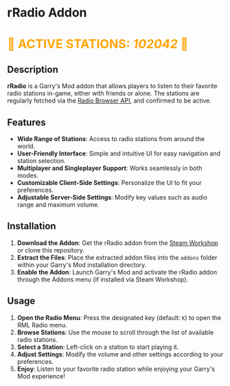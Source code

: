# rRadio Addon

# <span style="color: #FFA500;">🎵 ACTIVE STATIONS: _102042_ 🎵</span>

## Description
**rRadio** is a Garry's Mod addon that allows players to listen to their favorite radio stations in-game, either with friends or alone. The stations are regularly fetched via the [Radio Browser API](https://www.radio-browser.info/), and confirmed to be active.

## Features
- **Wide Range of Stations**: Access to radio stations from around the world.
- **User-Friendly Interface**: Simple and intuitive UI for easy navigation and station selection.
- **Multiplayer and Singleplayer Support**: Works seamlessly in both modes.
- **Customizable Client-Side Settings**: Personalize the UI to fit your preferences.
- **Adjustable Server-Side Settings**: Modify key values such as audio range and maximum volume.

## Installation

1. **Download the Addon**: Get the rRadio addon from the [Steam Workshop](https://steamcommunity.com/sharedfiles/filedetails/?id=3318060741) or clone this repository.
2. **Extract the Files**: Place the extracted addon files into the `addons` folder within your Garry's Mod installation directory.
3. **Enable the Addon**: Launch Garry's Mod and activate the rRadio addon through the Addons menu (if installed via Steam Workshop).

## Usage

1. **Open the Radio Menu**: Press the designated key (default: `K`) to open the RML Radio menu.
2. **Browse Stations**: Use the mouse to scroll through the list of available radio stations.
3. **Select a Station**: Left-click on a station to start playing it.
4. **Adjust Settings**: Modify the volume and other settings according to your preferences.
5. **Enjoy**: Listen to your favorite radio station while enjoying your Garry's Mod experience!
